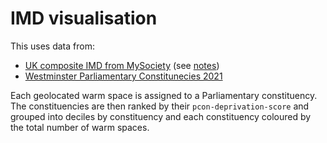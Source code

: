 # IMD visualisation

This uses data from:

* [UK composite IMD from MySociety](https://pages.mysociety.org/composite_uk_imd/datasets/uk_index/latest) (see [notes](https://github.com/mysociety/composite_uk_imd))
* [Westminster Parliamentary Constitunecies 2021](https://geoportal.statistics.gov.uk/datasets/ons::westminster-parliamentary-constituencies-dec-2021-uk-bgc/explore)

Each geolocated warm space is assigned to a Parliamentary constituency. The constituencies are then ranked by their `pcon-deprivation-score` and grouped into deciles by constituency and each constituency coloured by the total number of warm spaces.
